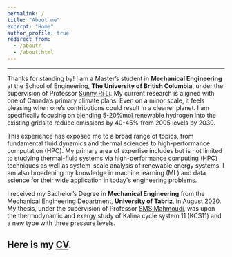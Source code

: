 ```yaml
---
permalink: /
title: "About me"
excerpt: "Home"
author_profile: true
redirect_from: 
  - /about/
  - /about.html
---
```

---
Thanks for standing by! I am a Master’s student in <b>Mechanical Engineering</b> at the School of Engineering, <b>The University of British Columbia</b>, under the supervision of Professor <a href="https://engineering.ok.ubc.ca/about/contact/sunny-ri-li/" target="_blank">Sunny Ri Li</a>. My current research is aligned with one of Canada’s primary climate plans. Even on a minor scale, it feels pleasing when one’s contributions could result in a cleaner planet. I am specifically focusing on blending 5-20\%mol renewable hydrogen into the existing grids to reduce emissions by 40-45% from 2005 levels by 2030.

This experience has exposed me to a broad range of topics, from fundamental fluid dynamics and thermal sciences to high-performance computation (HPC). My primary area of expertise includes but is not limited to studying thermal-fluid systems via high-performance computing (HPC) techniques as well as system-scale analysis of renewable energy systems. I am also broadening my knowledge in machine learning (ML) and data science for their wide application in today's engineering problems.

I received my Bachelor’s Degree in <b>Mechanical Engineering</b> from the Mechanical Engineering Department, <b>University of Tabriz</b>, in August 2020. My thesis, under the supervision of Professor <a href="https://scholar.google.ca/citations?user=3fiuBk0AAAAJ&hl=en&oi=sra" target="_blank">SMS Mahmoudi</a>, was upon the thermodynamic and exergy study of Kalina cycle system 11 (KCS11) and a new type with three pressure levels.

Here is my <a href="https://drive.google.com/file/d/15KDkA2jfwnZ5U6zae2aigpx8WAEac0Fz/preview" target="_blank">CV</a>.
---
